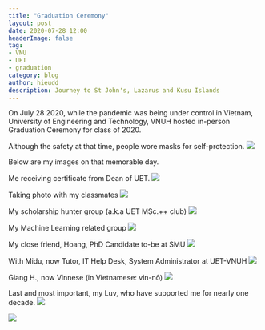 ```yaml
---
title: "Graduation Ceremony"
layout: post
date: 2020-07-28 12:00
headerImage: false
tag:
- VNU
- UET
- graduation
category: blog
author: hieudd
description: Journey to St John's, Lazarus and Kusu Islands
---
```


On July 28 2020, while the pandemic was being under control in Vietnam, University of Engineering and Technology, VNUH hosted in-person Graduation Ceremony for class of 2020.

Although the safety at that time, people wore masks for self-protection.
<img src="../assets/images/graduation/1.jpeg">

Below are my images on that memorable day.

Me receiving certificate from Dean of UET.
<img src="../assets/images/graduation/2.jpg">

Taking photo with my classmates
<img src="../assets/images/graduation/3.jpg">

My scholarship hunter group (a.k.a UET MSc.++ club)
<img src="../assets/images/graduation/4.jpg">

My Machine Learning related group
<img src="../assets/images/graduation/5.jpg">

My close friend, Hoang, PhD Candidate to-be at SMU
<img src="../assets/images/graduation/6.jpg">

With Midu, now Tutor, IT Help Desk, System Administrator at UET-VNUH
<img src="../assets/images/graduation/7.jpg">

Giang H., now Vinnese (in Vietnamese: vin-nô)
<img src="../assets/images/graduation/8.jpg">

Last and most important, my Luv, who have supported me for nearly one decade.
<img src="../assets/images/graduation/9.jpg">

<img src="../assets/images/graduation/10.jpg">